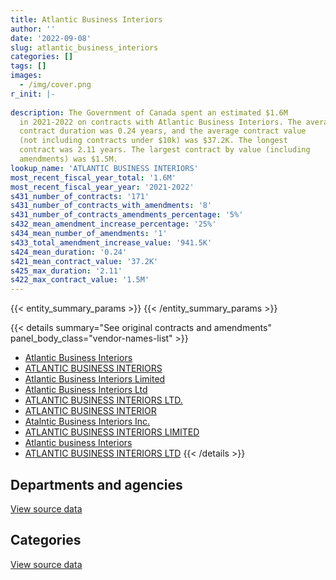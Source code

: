 ```yaml
---
title: Atlantic Business Interiors
author: ''
date: '2022-09-08'
slug: atlantic_business_interiors
categories: []
tags: []
images:
  - /img/cover.png
r_init: |-
  
description: The Government of Canada spent an estimated $1.6M
  in 2021-2022 on contracts with Atlantic Business Interiors. The average
  contract duration was 0.24 years, and the average contract value
  (not including contracts under $10k) was $37.2K. The longest
  contract was 2.11 years. The largest contract by value (including
  amendments) was $1.5M.
lookup_name: 'ATLANTIC BUSINESS INTERIORS'
most_recent_fiscal_year_total: '1.6M'
most_recent_fiscal_year_year: '2021-2022'
s431_number_of_contracts: '171'
s431_number_of_contracts_with_amendments: '8'
s431_number_of_contracts_amendments_percentage: '5%'
s432_mean_amendment_increase_percentage: '25%'
s434_mean_number_of_amendments: '1'
s433_total_amendment_increase_value: '941.5K'
s424_mean_duration: '0.24'
s421_mean_contract_value: '37.2K'
s425_max_duration: '2.11'
s422_max_contract_value: '1.5M'
---
```


<script src="/rmarkdown-libs/htmlwidgets/htmlwidgets.js"></script>
<link href="/rmarkdown-libs/datatables-css/datatables-crosstalk.css" rel="stylesheet" />
<script src="/rmarkdown-libs/datatables-binding/datatables.js"></script>
<script src="/rmarkdown-libs/jquery/jquery-3.6.0.min.js"></script>
<link href="/rmarkdown-libs/dt-core-bootstrap/css/dataTables.bootstrap.min.css" rel="stylesheet" />
<link href="/rmarkdown-libs/dt-core-bootstrap/css/dataTables.bootstrap.extra.css" rel="stylesheet" />
<script src="/rmarkdown-libs/dt-core-bootstrap/js/jquery.dataTables.min.js"></script>
<script src="/rmarkdown-libs/dt-core-bootstrap/js/dataTables.bootstrap.min.js"></script>
<link href="/rmarkdown-libs/crosstalk/css/crosstalk.min.css" rel="stylesheet" />
<script src="/rmarkdown-libs/crosstalk/js/crosstalk.min.js"></script>
<script src="/rmarkdown-libs/htmlwidgets/htmlwidgets.js"></script>
<link href="/rmarkdown-libs/datatables-css/datatables-crosstalk.css" rel="stylesheet" />
<script src="/rmarkdown-libs/datatables-binding/datatables.js"></script>
<script src="/rmarkdown-libs/jquery/jquery-3.6.0.min.js"></script>
<link href="/rmarkdown-libs/dt-core-bootstrap/css/dataTables.bootstrap.min.css" rel="stylesheet" />
<link href="/rmarkdown-libs/dt-core-bootstrap/css/dataTables.bootstrap.extra.css" rel="stylesheet" />
<script src="/rmarkdown-libs/dt-core-bootstrap/js/jquery.dataTables.min.js"></script>
<script src="/rmarkdown-libs/dt-core-bootstrap/js/dataTables.bootstrap.min.js"></script>
<link href="/rmarkdown-libs/crosstalk/css/crosstalk.min.css" rel="stylesheet" />
<script src="/rmarkdown-libs/crosstalk/js/crosstalk.min.js"></script>

{{< entity_summary_params >}}
{{< /entity_summary_params >}}

{{< details summary="See original contracts and amendments" panel_body_class="vendor-names-list" >}}
- [Atlantic Business Interiors](https://search.open.canada.ca/en/ct/?sort=contract_value_f%20desc&page=1&search_text=%22Atlantic%20Business%20Interiors%22)
- [ATLANTIC BUSINESS INTERIORS](https://search.open.canada.ca/en/ct/?sort=contract_value_f%20desc&page=1&search_text=%22ATLANTIC%20BUSINESS%20INTERIORS%22)
- [Atlantic Business Interiors Limited](https://search.open.canada.ca/en/ct/?sort=contract_value_f%20desc&page=1&search_text=%22Atlantic%20Business%20Interiors%20Limited%22)
- [Atlantic Business Interiors Ltd](https://search.open.canada.ca/en/ct/?sort=contract_value_f%20desc&page=1&search_text=%22Atlantic%20Business%20Interiors%20Ltd%22)
- [ATLANTIC BUSINESS INTERIORS LTD.](https://search.open.canada.ca/en/ct/?sort=contract_value_f%20desc&page=1&search_text=%22ATLANTIC%20BUSINESS%20INTERIORS%20LTD.%22)
- [ATLANTIC BUSINESS INTERIOR](https://search.open.canada.ca/en/ct/?sort=contract_value_f%20desc&page=1&search_text=%22ATLANTIC%20BUSINESS%20INTERIOR%22)
- [Atalntic Business Interiors Inc.](https://search.open.canada.ca/en/ct/?sort=contract_value_f%20desc&page=1&search_text=%22Atalntic%20Business%20Interiors%20Inc.%22)
- [ATLANTIC BUSINESS INTERIORS LIMITED](https://search.open.canada.ca/en/ct/?sort=contract_value_f%20desc&page=1&search_text=%22ATLANTIC%20BUSINESS%20INTERIORS%20LIMITED%22)
- [Atlantic business Interiors](https://search.open.canada.ca/en/ct/?sort=contract_value_f%20desc&page=1&search_text=%22Atlantic%20business%20Interiors%22)
- [ATLANTIC BUSINESS INTERIORS LTD](https://search.open.canada.ca/en/ct/?sort=contract_value_f%20desc&page=1&search_text=%22ATLANTIC%20BUSINESS%20INTERIORS%20LTD%22)
{{< /details >}}

## Departments and agencies

<div id="htmlwidget-1" style="width:100%;height:auto;" class="datatables html-widget"></div>
<script type="application/json" data-for="htmlwidget-1">{"x":{"style":"bootstrap","filter":"none","vertical":false,"data":[["<a href=\"/departments/acoa-apeca/\">Atlantic Canada Opportunities Agency<\/a>","<a href=\"/departments/cbsa-asfc/\">Canada Border Services Agency<\/a>","<a href=\"/departments/cra-arc/\">Canada Revenue Agency<\/a>","<a href=\"/departments/dfo-mpo/\">Fisheries and Oceans Canada<\/a>","<a href=\"/departments/dnd-mdn/\">National Defence<\/a>","<a href=\"/departments/ec/\">Environment and Climate Change Canada<\/a>","<a href=\"/departments/esdc-edsc/\">Employment and Social Development Canada<\/a>","<a href=\"/departments/pc/\">Parks Canada<\/a>","<a href=\"/departments/pwgsc-tpsgc/\">Public Services and Procurement Canada<\/a>","<a href=\"/departments/rcmp-grc/\">Royal Canadian Mounted Police<\/a>","<a href=\"/departments/ssc-spc/\">Shared Services Canada<\/a>","<a href=\"/departments/tc/\">Transport Canada<\/a>","<a href=\"/departments/vac-acc/\">Veterans Affairs Canada<\/a>","<a href=\"/departments/vrab-tacra/\">Veterans Review and Appeal Board<\/a>"],[null,null,null,209886.9,110058.31,null,null,55272.25,539306.35,null,12920.25,11302.2,59841.71,null],[null,385.83,null,420131.09,39219.48,68984.47,45980.14,133979.75,272748.44,23583.94,null,null,196424.4,null],[11992.2,15647.43,536769.66,166948.73,46668.65,null,null,null,354561.86,null,null,null,13039.07,19144.05],[126042.12,null,1042838.72,193705.75,47634.64,null,33133.23,null,174410.42,null,null,null,24991.55,null]],"container":"<table class=\"table table-striped table-hover row-border order-column display\">\n  <thead>\n    <tr>\n      <th>Department<\/th>\n      <th>2018-2019<\/th>\n      <th>2019-2020<\/th>\n      <th>2020-2021<\/th>\n      <th>2021-2022<\/th>\n    <\/tr>\n  <\/thead>\n<\/table>","options":{"order":[[4,"desc"]],"pageLength":10,"autoWidth":true,"columnDefs":[{"targets":1,"render":"function(data, type, row, meta) {\n    return type !== 'display' ? data : DTWidget.formatCurrency(data, \"$\", 2, 3, \",\", \".\", true, null);\n  }"},{"targets":2,"render":"function(data, type, row, meta) {\n    return type !== 'display' ? data : DTWidget.formatCurrency(data, \"$\", 2, 3, \",\", \".\", true, null);\n  }"},{"targets":3,"render":"function(data, type, row, meta) {\n    return type !== 'display' ? data : DTWidget.formatCurrency(data, \"$\", 2, 3, \",\", \".\", true, null);\n  }"},{"targets":4,"render":"function(data, type, row, meta) {\n    return type !== 'display' ? data : DTWidget.formatCurrency(data, \"$\", 2, 3, \",\", \".\", true, null);\n  }"},{"width":"16%","targets":[1,2,3,4]},{"className":"dt-right","targets":[1,2,3,4]}],"orderClasses":false}},"evals":["options.columnDefs.0.render","options.columnDefs.1.render","options.columnDefs.2.render","options.columnDefs.3.render"],"jsHooks":[]}</script>
<p class="text-right">
<a href="https://github.com/GoC-Spending/contracts-data/tree/main/data/out/vendors/atlantic_business_interiors/summary_by_fiscal_year_by_department.csv" class="source-data-link btn btn-link">View source data</a>
</p>

## Categories

<div id="htmlwidget-2" style="width:100%;height:auto;" class="datatables html-widget"></div>
<script type="application/json" data-for="htmlwidget-2">{"x":{"style":"bootstrap","filter":"none","vertical":false,"data":[["<a href=\"/categories/facilities_and_construction/\">Facilities and construction<\/a>","<a href=\"/categories/office_management/\">Office management<\/a>","<a href=\"/categories/professional_services/\">Professional services<\/a>","<a href=\"/categories/transportation_and_logistics/\">Transportation and logistics<\/a>","<a href=\"/categories/industrial_products_and_services/\">Industrial products and services<\/a>"],[22398.55,614000.35,15305.06,null,346884.01],[null,1187261.63,null,null,14175.91],[null,1116725.54,null,29904,18142.11],[12880,1567466.66,null,16170,46239.77]],"container":"<table class=\"table table-striped table-hover row-border order-column display\">\n  <thead>\n    <tr>\n      <th>Category<\/th>\n      <th>2018-2019<\/th>\n      <th>2019-2020<\/th>\n      <th>2020-2021<\/th>\n      <th>2021-2022<\/th>\n    <\/tr>\n  <\/thead>\n<\/table>","options":{"order":[[4,"desc"]],"dom":"t","pageLength":30,"autoWidth":true,"columnDefs":[{"targets":1,"render":"function(data, type, row, meta) {\n    return type !== 'display' ? data : DTWidget.formatCurrency(data, \"$\", 2, 3, \",\", \".\", true, null);\n  }"},{"targets":2,"render":"function(data, type, row, meta) {\n    return type !== 'display' ? data : DTWidget.formatCurrency(data, \"$\", 2, 3, \",\", \".\", true, null);\n  }"},{"targets":3,"render":"function(data, type, row, meta) {\n    return type !== 'display' ? data : DTWidget.formatCurrency(data, \"$\", 2, 3, \",\", \".\", true, null);\n  }"},{"targets":4,"render":"function(data, type, row, meta) {\n    return type !== 'display' ? data : DTWidget.formatCurrency(data, \"$\", 2, 3, \",\", \".\", true, null);\n  }"},{"width":"16%","targets":[1,2,3,4]},{"className":"dt-right","targets":[1,2,3,4]}],"orderClasses":false,"lengthMenu":[10,25,30,50,100]}},"evals":["options.columnDefs.0.render","options.columnDefs.1.render","options.columnDefs.2.render","options.columnDefs.3.render"],"jsHooks":[]}</script>
<p class="text-right">
<a href="https://github.com/GoC-Spending/contracts-data/tree/main/data/out/vendors/atlantic_business_interiors/summary_by_fiscal_year_by_category.csv" class="source-data-link btn btn-link">View source data</a>
</p>
